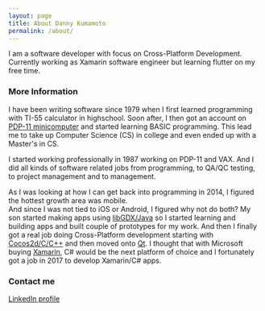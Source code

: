 ```yaml
---
layout: page
title: About Danny Kumamoto
permalink: /about/
---
```


I am a software developer with focus on Cross-Platform Development.  Currently working as Xamarin software engineer but learning flutter on my free time.

### More Information

I have been writing software since 1979 when I first learned programming with TI-55 calculator in highschool. 
Soon after, I then got an account on [PDP-11 minicomputer](https://arstechnica.com/gadgets/2022/03/a-brief-tour-of-the-pdp-11-the-most-influential-minicomputer-of-all-time/) and started learning BASIC programming.
This lead me to take up Computer Science (CS) in college and even ended up with a Master's in CS.  

I started working professionally in 1987 working on PDP-11 and VAX.  And I did all kinds of software related jobs from programming, to QA/QC testing, to project management and to management. 

As I was looking at how I can get back into programming in 2014, I figured the hottest growth area was mobile.  
And since I was not tied to iOS or Android, I figured why not do both?  My son started making apps using [libGDX/Java](https://libgdx.com/) so I started learning
and building apps and built couple of prototypes for my work.  And then I finally got a real job doing Cross-Platform development starting with [Cocos2d/C/C++](https://www.cocos.com/en/) and then moved onto [Qt](https://www.qt.io/). 
I thought that with Microsoft buying [Xamarin](https://dotnet.microsoft.com/en-us/apps/xamarin), C# would be the next platform of choice and I fortunately got a job in 2017 to develop Xamarin/C# apps.

### Contact me

[LinkedIn profile](https://www.linkedin.com/in/dannykumamoto/)
